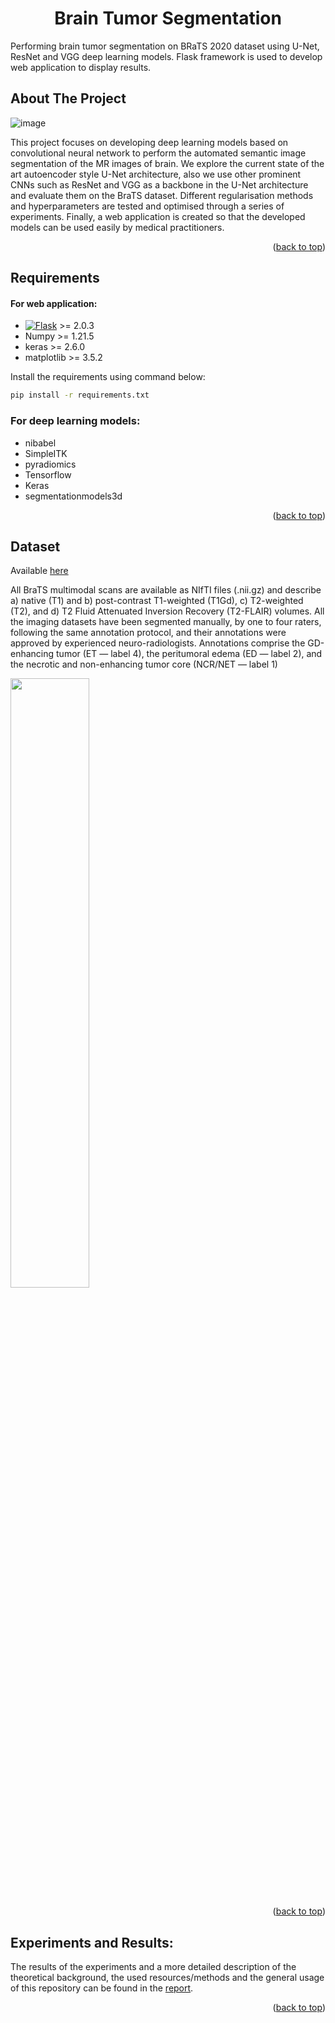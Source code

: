 <a name="readme-top"></a>
<h1 align="center">Brain Tumor Segmentation</h1>
Performing brain tumor segmentation on BRaTS 2020 dataset using U-Net, ResNet and VGG deep learning models. Flask framework is used to develop web application to display results.


<!-- ABOUT THE PROJECT -->
## About The Project

 ![image](https://user-images.githubusercontent.com/41651133/213425710-80daff44-6633-4a4d-bacf-89c30801bed9.png)
 
This project focuses on developing deep learning models based on convolutional neural network to perform the automated semantic image segmentation of the MR images of brain. We explore the current state of the art autoencoder style U-Net architecture, also we use other prominent CNNs such as ResNet and VGG as a backbone in the U-Net architecture and evaluate them on the BraTS dataset. Different regularisation methods and hyperparameters are tested and optimised through a series of experiments. Finally, a web application is created so that the developed models can be used easily by medical practitioners.

<p align="right">(<a href="#readme-top">back to top</a>)</p>


## Requirements
#### For web application:
* [![Flask][Flask.com]][Flask-url] >= 2.0.3
* Numpy >= 1.21.5
* keras >= 2.6.0
* matplotlib >= 3.5.2

Install the requirements using command below:
```sh 
pip install -r requirements.txt
``` 

### For deep learning models:
* nibabel
* SimpleITK
* pyradiomics
* Tensorflow
* Keras
* segmentationmodels3d

<p align="right">(<a href="#readme-top">back to top</a>)</p>


## Dataset

Available [here](https://www.kaggle.com/datasets/awsaf49/brats20-dataset-training-validation)

All BraTS multimodal scans are available as NIfTI files (.nii.gz) and describe a) native (T1) and b) post-contrast T1-weighted (T1Gd), c) T2-weighted (T2), and d) T2 Fluid Attenuated Inversion Recovery (T2-FLAIR) volumes.
All the imaging datasets have been segmented manually, by one to four raters, following the same annotation protocol, and their annotations were approved by experienced neuro-radiologists. Annotations comprise the GD-enhancing tumor (ET — label 4), the peritumoral edema (ED — label 2), and the necrotic and non-enhancing tumor core (NCR/NET — label 1)

<img src="https://user-images.githubusercontent.com/41651133/213523302-bf7421d7-75b7-4035-8201-cc380df190ff.png"  width="50%" height="50%">
<p align="right">(<a href="#readme-top">back to top</a>)</p>


## Experiments and Results:
The results of the experiments and a more detailed description of the theoretical background, the used resources/methods and the general usage of this repository can be found in the [report](https://github.com/Jakhmola/Brain-Tumor-Segmentation/blob/main/Dissertation/Dissertation.pdf).
<p align="right">(<a href="#readme-top">back to top</a>)</p>


<!-- MARKDOWN LINKS & IMAGES -->
<!-- https://www.markdownguide.org/basic-syntax/#reference-style-links -->
[Flask.com]: https://img.shields.io/badge/Flask-FFFFFF?style=for-the-badge&logo=flask&logoColor=black
[Flask-url]: https://flask.palletsprojects.com/en/2.2.x/
